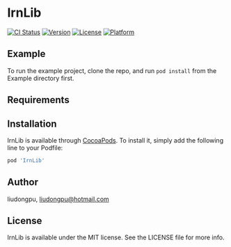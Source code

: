 # IrnLib

[![CI Status](https://img.shields.io/travis/liudongpu/IrnLib.svg?style=flat)](https://travis-ci.org/liudongpu/IrnLib)
[![Version](https://img.shields.io/cocoapods/v/IrnLib.svg?style=flat)](https://cocoapods.org/pods/IrnLib)
[![License](https://img.shields.io/cocoapods/l/IrnLib.svg?style=flat)](https://cocoapods.org/pods/IrnLib)
[![Platform](https://img.shields.io/cocoapods/p/IrnLib.svg?style=flat)](https://cocoapods.org/pods/IrnLib)

## Example

To run the example project, clone the repo, and run `pod install` from the Example directory first.

## Requirements

## Installation

IrnLib is available through [CocoaPods](https://cocoapods.org). To install
it, simply add the following line to your Podfile:

```ruby
pod 'IrnLib'
```

## Author

liudongpu, liudongpu@hotmail.com

## License

IrnLib is available under the MIT license. See the LICENSE file for more info.
